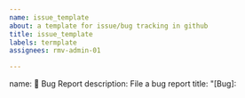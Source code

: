 ```yaml
---
name: issue_template
about: a template for issue/bug tracking in github
title: issue_template
labels: termplate
assignees: rmv-admin-01

---
```


name: 🐞 Bug Report
description: File a bug report
title: "[Bug]: <title>"
labels: ["bug", "triage"]
assignees:
  - rmvhomes
body:
  - type: markdown
    attributes:
      value: |
        Thanks for taking the time to fill out this bug report!
  - type: input
    id: contact
    attributes:
      label: Contact Details
      description: How can we get in touch with you if we need more info?
      placeholder: ex. email@example.com
    validations:
      required: false
  - type: textarea
    id: description
    attributes:
      label: Description
      description:  |
        Also tell us, what did you expect to happen?
      placeholder: Tell us what you see!
      value: "A bug happened!"
    validations:
      required: true
  - type: dropdown
    id: version
    attributes:
      label: Version
      description: What version of our software are you running?
      options:
        - 1.0.2 (Default)
        - 1.0.3 (Edge)
    validations:
      required: true
  - type: dropdown
    id: browsers
    attributes:
      label: What browsers are you seeing the problem on?
      multiple: true
      options:
        - Firefox
        - Chrome
        - Safari
        - Microsoft Edge
  - type: textarea
    id: logs
    attributes:
      label: Relevant log output
      description: Please copy and paste any relevant log output. This will be automatically formatted into code, so no need for backticks.
      render: shell
  - type: checkboxes
    id: terms
    attributes:
      label: Code of Conduct
      description: By submitting this issue, you agree to follow our [Code of Conduct](https://example.com)
      options:
        - label: I agree to follow this project's Code of Conduct
          required: true
- type: dropdown
  id: priority
  attributes:
    label: Priority
    description: assign a priority for this bug/issue.
    multiple: false
    options:
      - Normal
      - Elevated
      - High
      - Show-Stopper!
  validations:
    required: true
- type: dropdown
  id: impact
  attributes:
    label: Impact
    description: Defines the effect of the risk on the project.
    multiple: false
    options:
      - Unknown
      - Low
      - Medium
      - High
  validations:
    required: true
- type: dropdown
  id: urgency
  attributes:
    label: Urgency
    description: Defines how critical the incident is, based on business needs.
    multiple: false
    options:
      - Unknown
      - Low
      - Medium
      - High
  validations:
    required: true
- type: input
  id: alternateid
  attributes:
    label: Alternate ID
    description: "Defines a reporter defined tracking number for this bug. Good for external id, set."
    placeholder: "No Placeholder"
  validations:
    required: false
- type: input
  id: next-step
  attributes:
    label: Next Step?
    description: "add the full name of the person that reported this bug."
    placeholder: "No Placeholder"
  validations:
    required: true
- type: input
  id: reporter
  attributes:
    label: Reporter
    description: "Input constructive answer to question here."
    placeholder: ""
  validations:
    required: true
blank_issues_enabled: false
contact_links:
  - name: GitHub Community Support
    url: https://github.community/
    about: Please ask and answer questions here.
  - name: GitHub Security Bug Bounty
    url: https://bounty.github.com/
    about: Please report security vulnerabilities here.
